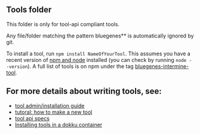 ## Tools folder

This folder is only for tool-api compliant tools.

Any file/folder matching the pattern bluegenes** is automatically ignored by git.

To install a tool, run `npm install NameOfYourTool`. This assumes you have a
recent version of [npm and node](https://nodejs.org/en/download/) installed (you can check by running `node --version`). A full list of tools is on npm under the tag
[bluegenes-intermine-tool](https://www.npmjs.com/search?q=keywords:bluegenes-intermine-tool).

## For more details about writing tools, see:

- [tool admin/installation guide](tools.md)
- [tutoral: how to make a new tool](tool-api-tutorial.md)
- [tool api specs](tool-api.md)
- [Installing tools in a dokku container](dokku-tool-installation.md)
